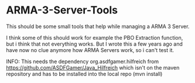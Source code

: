 # ARMA-3-Server-Tools
This should be some small tools that help while managing a ARMA 3 Server.

I think some of this should work for example the PBO Extraction function, but i think that not everything works. But I wrote this a few years ago and have now no clue anymore how ARMA Servers work, so i can't test it.

INFO: This needs the dependency org.asdfgamer.hilfreich from https://github.com/ASDFGamer/Java_Hilfreich which isn't on the maven repository and has to be installed into the local repo (mvn install)
